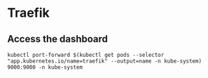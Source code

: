 # Traefik

## Access the dashboard

    kubectl port-forward $(kubectl get pods --selector "app.kubernetes.io/name=traefik" --output=name -n kube-system) 9000:9000 -n kube-system
